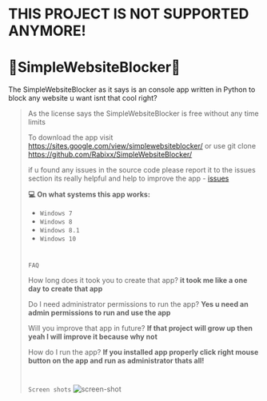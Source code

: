 # THIS PROJECT IS NOT SUPPORTED ANYMORE!
#
#
#
#
#
#
#
#
#
#
#
#
#
#
#
#
#
#
#
#
#
#
# 🚫SimpleWebsiteBlocker🚫

The SimpleWebsiteBlocker as it says is an console app written in Python to block any website u want isnt that cool right?

>As the license says the SimpleWebsiteBlocker is free without any time limits
>
>
>To download the app visit https://sites.google.com/view/simplewebsiteblocker/ or use git clone https://github.com/Rabixx/SimpleWebsiteBlocker/
>
>
>if u found any issues in the source code please report it to the issues section its really helpful and help to improve the app - [issues](http://github.com/Rabixx/SimpleWebsiteBlocker/issues)
>
>
>**💻 On what systems this app works:**
>
>- ```Windows 7```
>- ```Windows 8```
>- ```Windows 8.1```
>- ```Windows 10```
>
>
>#
>`FAQ`
>>
>How long does it took you to create that app? **it took me like a one day to create that app**
>
>Do I need administrator permissions to run the app? **Yes u need an admin permissions to run and use the app**
>
>Will you improve that app in future? **If that project will grow up then yeah I will improve it because why not**
>
>How do I run the app? **If you installed app properly click right mouse button on the app and run as administrator thats all!**
>#
>
>`Screen shots`
>![screen-shot](https://user-images.githubusercontent.com/87124650/138292497-ddc98e08-e055-43b5-aa4d-c4d82010dbcd.jpg)
